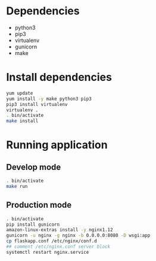 # Dependencies

- python3
- pip3
- virtualenv
- gunicorn
- make

# Install dependencies

```sh
yum update
yum install -y make python3 pip3
pip3 install virtualenv
virtualenv .
. bin/activate
make install
```

# Running application

## Develop mode

```sh
. bin/activate
make run
```

## Production mode

```sh
. bin/activate
pip install gunicorn
amazon-linux-extras install -y nginx1.12
gunicorn -u nginx -g nginx -b 0.0.0.0:8080 -D wsgi:app
cp flaskapp.conf /etc/nginx/conf.d
## comment /etc/nginx.conf server block
systemctl restart nginx.service
```
